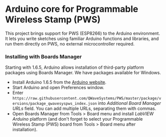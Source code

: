 Arduino core for Programmable Wireless Stamp (PWS)
===========================================

This project brings support for PWS (ESP8266) to the Arduino environment. It lets you write sketches using familiar Arduino functions and libraries, and run them directly on PWS, no external microcontroller required.

### Installing with Boards Manager ###

Starting with 1.6.5, Arduino allows installation of third-party platform packages using Boards Manager. We have packages available for Windows.

- Install Arduino 1.6.5 from the [Arduino website](http://www.arduino.cc/en/main/software).
- Start Arduino and open Preferences window.
- Enter ```https://raw.githubusercontent.com/QWaveSystems/PWS/master/package/versions/package_qwavesyspws_index.json``` into *Additional Board Manager URLs* field. You can add multiple URLs, separating them with commas.
- Open Boards Manager from Tools > Board menu and install *LabVIEW Arduino* platform (and don't forget to select your Programmable Wireless Stamp (PWS) board from Tools > Board menu after installation).



